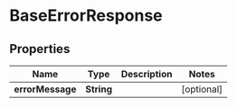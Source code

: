 

# BaseErrorResponse


## Properties

| Name | Type | Description | Notes |
|------------ | ------------- | ------------- | -------------|
|**errorMessage** | **String** |  |  [optional] |



